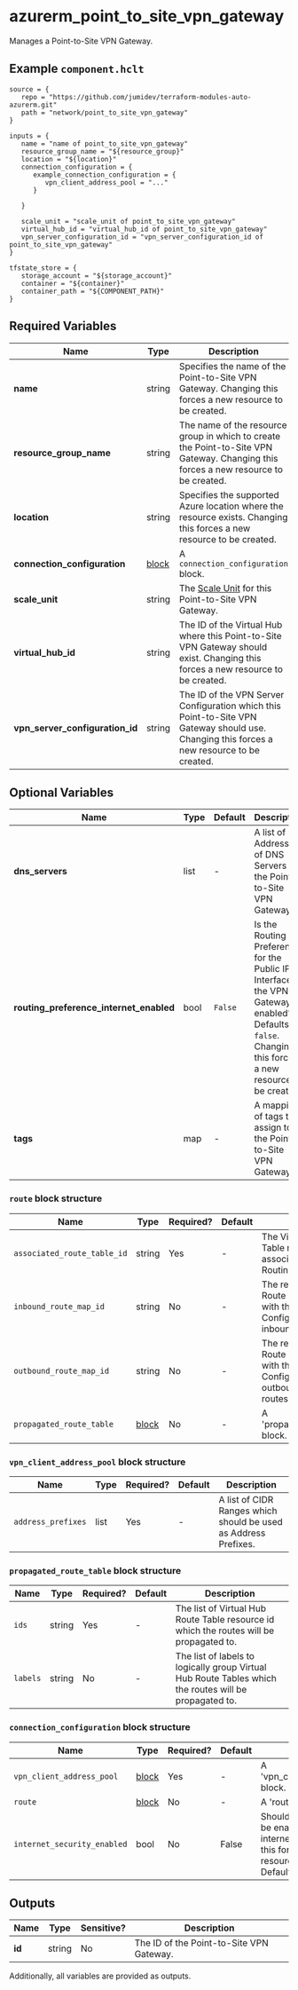 # azurerm_point_to_site_vpn_gateway

Manages a Point-to-Site VPN Gateway.

## Example `component.hclt`

```hcl
source = {
   repo = "https://github.com/jumidev/terraform-modules-auto-azurerm.git" 
   path = "network/point_to_site_vpn_gateway" 
}

inputs = {
   name = "name of point_to_site_vpn_gateway" 
   resource_group_name = "${resource_group}" 
   location = "${location}" 
   connection_configuration = {
      example_connection_configuration = {
         vpn_client_address_pool = "..."   
      }
  
   }
 
   scale_unit = "scale_unit of point_to_site_vpn_gateway" 
   virtual_hub_id = "virtual_hub_id of point_to_site_vpn_gateway" 
   vpn_server_configuration_id = "vpn_server_configuration_id of point_to_site_vpn_gateway" 
}

tfstate_store = {
   storage_account = "${storage_account}" 
   container = "${container}" 
   container_path = "${COMPONENT_PATH}" 
}

```

## Required Variables

| Name | Type |  Description |
| ---- | --------- |  ----------- |
| **name** | string |  Specifies the name of the Point-to-Site VPN Gateway. Changing this forces a new resource to be created. | 
| **resource_group_name** | string |  The name of the resource group in which to create the Point-to-Site VPN Gateway. Changing this forces a new resource to be created. | 
| **location** | string |  Specifies the supported Azure location where the resource exists. Changing this forces a new resource to be created. | 
| **connection_configuration** | [block](#connection_configuration-block-structure) |  A `connection_configuration` block. | 
| **scale_unit** | string |  The [Scale Unit](https://docs.microsoft.com/azure/virtual-wan/virtual-wan-faq#what-is-a-virtual-wan-gateway-scale-unit) for this Point-to-Site VPN Gateway. | 
| **virtual_hub_id** | string |  The ID of the Virtual Hub where this Point-to-Site VPN Gateway should exist. Changing this forces a new resource to be created. | 
| **vpn_server_configuration_id** | string |  The ID of the VPN Server Configuration which this Point-to-Site VPN Gateway should use. Changing this forces a new resource to be created. | 

## Optional Variables

| Name | Type |  Default  |  Description |
| ---- | --------- |  ----------- | ----------- |
| **dns_servers** | list |  -  |  A list of IP Addresses of DNS Servers for the Point-to-Site VPN Gateway. | 
| **routing_preference_internet_enabled** | bool |  `False`  |  Is the Routing Preference for the Public IP Interface of the VPN Gateway enabled? Defaults to `false`. Changing this forces a new resource to be created. | 
| **tags** | map |  -  |  A mapping of tags to assign to the Point-to-Site VPN Gateway. | 

### `route` block structure

| Name | Type | Required? | Default | Description |
| ---- | ---- | --------- | ------- | ----------- |
| `associated_route_table_id` | string | Yes | - | The Virtual Hub Route Table resource id associated with this Routing Configuration. |
| `inbound_route_map_id` | string | No | - | The resource ID of the Route Map associated with this Routing Configuration for inbound learned routes. |
| `outbound_route_map_id` | string | No | - | The resource ID of the Route Map associated with this Routing Configuration for outbound advertised routes. |
| `propagated_route_table` | [block](#route-block-structure) | No | - | A 'propagated_route_table' block. |

### `vpn_client_address_pool` block structure

| Name | Type | Required? | Default | Description |
| ---- | ---- | --------- | ------- | ----------- |
| `address_prefixes` | list | Yes | - | A list of CIDR Ranges which should be used as Address Prefixes. |

### `propagated_route_table` block structure

| Name | Type | Required? | Default | Description |
| ---- | ---- | --------- | ------- | ----------- |
| `ids` | string | Yes | - | The list of Virtual Hub Route Table resource id which the routes will be propagated to. |
| `labels` | string | No | - | The list of labels to logically group Virtual Hub Route Tables which the routes will be propagated to. |

### `connection_configuration` block structure

| Name | Type | Required? | Default | Description |
| ---- | ---- | --------- | ------- | ----------- |
| `vpn_client_address_pool` | [block](#connection_configuration-block-structure) | Yes | - | A 'vpn_client_address_pool' block. |
| `route` | [block](#connection_configuration-block-structure) | No | - | A 'route' block. |
| `internet_security_enabled` | bool | No | False | Should Internet Security be enabled to secure internet traffic? Changing this forces a new resource to be created. Defaults to 'false'. |



## Outputs

| Name | Type | Sensitive? | Description |
| ---- | ---- | --------- | --------- |
| **id** | string | No  | The ID of the Point-to-Site VPN Gateway. | 

Additionally, all variables are provided as outputs.
